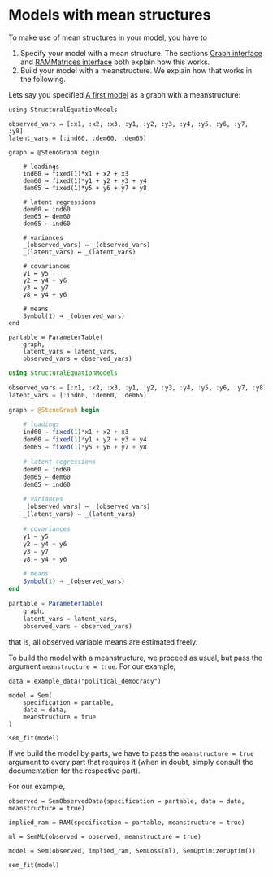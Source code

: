 # Models with mean structures

To make use of mean structures in your model, you have to
1. Specify your model with a mean structure. The sections [Graph interface](@ref) and [RAMMatrices interface](@ref) both explain how this works.
2. Build your model with a meanstructure. We explain how that works in the following.

Lets say you specified [A first model](@ref) as a graph with a meanstructure:

```@setup meanstructure
using StructuralEquationModels

observed_vars = [:x1, :x2, :x3, :y1, :y2, :y3, :y4, :y5, :y6, :y7, :y8]
latent_vars = [:ind60, :dem60, :dem65]

graph = @StenoGraph begin

    # loadings
    ind60 → fixed(1)*x1 + x2 + x3
    dem60 → fixed(1)*y1 + y2 + y3 + y4
    dem65 → fixed(1)*y5 + y6 + y7 + y8

    # latent regressions
    dem60 ← ind60
    dem65 ← dem60
    dem65 ← ind60

    # variances
    _(observed_vars) ↔ _(observed_vars)
    _(latent_vars) ↔ _(latent_vars)

    # covariances
    y1 ↔ y5
    y2 ↔ y4 + y6
    y3 ↔ y7
    y8 ↔ y4 + y6

    # means
    Symbol(1) → _(observed_vars)
end

partable = ParameterTable(
    graph,
    latent_vars = latent_vars, 
    observed_vars = observed_vars)
```

```julia
using StructuralEquationModels

observed_vars = [:x1, :x2, :x3, :y1, :y2, :y3, :y4, :y5, :y6, :y7, :y8]
latent_vars = [:ind60, :dem60, :dem65]

graph = @StenoGraph begin

    # loadings
    ind60 → fixed(1)*x1 + x2 + x3
    dem60 → fixed(1)*y1 + y2 + y3 + y4
    dem65 → fixed(1)*y5 + y6 + y7 + y8

    # latent regressions
    dem60 ← ind60
    dem65 ← dem60
    dem65 ← ind60

    # variances
    _(observed_vars) ↔ _(observed_vars)
    _(latent_vars) ↔ _(latent_vars)

    # covariances
    y1 ↔ y5
    y2 ↔ y4 + y6
    y3 ↔ y7
    y8 ↔ y4 + y6

    # means
    Symbol(1) → _(observed_vars)
end

partable = ParameterTable(
    graph,
    latent_vars = latent_vars, 
    observed_vars = observed_vars)
```

that is, all observed variable means are estimated freely.

To build the model with a meanstructure, we proceed as usual, but pass the argument `meanstructure = true`.
For our example,

```@example meanstructure
data = example_data("political_democracy")

model = Sem(
    specification = partable,
    data = data,
    meanstructure = true
)

sem_fit(model)
```

If we build the model by parts, we have to pass the `meanstructure = true` argument to every part that requires it (when in doubt, simply consult the documentation for the respective part).

For our example,

```@example meanstructure
observed = SemObservedData(specification = partable, data = data, meanstructure = true)

implied_ram = RAM(specification = partable, meanstructure = true)

ml = SemML(observed = observed, meanstructure = true)

model = Sem(observed, implied_ram, SemLoss(ml), SemOptimizerOptim())

sem_fit(model)
```